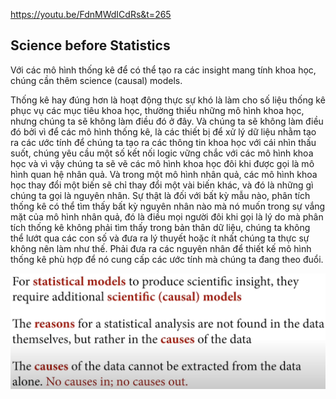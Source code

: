 https://youtu.be/FdnMWdICdRs&t=265

## Science before Statistics

Với các mô hình thống kê để có thể tạo ra các insight mang tính khoa học, chúng cần thêm science (causal) models.

Thống kê hay đúng hơn là hoạt động thực sự khó là làm cho số liệu thống kê phục vụ các mục tiêu khoa học, thường thiếu những mô hình khoa học, nhưng chúng ta sẽ không làm điều đó ở đây. Và chúng ta sẽ không làm điều đó bởi vì để các mô hình thống kê, là các thiết bị để xử lý dữ liệu nhằm tạo ra các ước tính để chúng ta tạo ra các thông tin khoa học với cái nhìn thấu suốt, chúng yêu cầu một số kết nối logic vững chắc với các mô hình khoa học và vì vậy chúng ta sẽ vẽ các mô hình khoa học đôi khi được gọi là mô hình quan hệ nhân quả. Và trong một mô hình nhân quả, các mô hình khoa học thay đổi một biến sẽ chỉ thay đổi một vài biến khác, và đó là những gì chúng ta gọi là nguyên nhân. Sự thật là đối với bất kỳ mẫu nào, phân tích thống kê có thể tìm thấy bất kỳ nguyên nhân nào mà nó muốn trong sự vắng mặt của mô hình nhân quả, đó là điều mọi người đôi khi gọi là lý do mà phân tích thống kê không phải tìm thấy trong bản thân dữ liệu, chúng ta không thể lướt qua các con số và đưa ra lý thuyết hoặc ít nhất chúng ta thực sự không nên làm như thế. Phải đưa ra các nguyên nhân để thiết kế mô hình thống kê phù hợp để nó cung cấp các ước tính mà chúng ta đang theo đuổi.

![](files/lec01-00.png)

